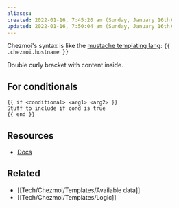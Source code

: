 ```yaml
---
aliases: 
created: 2022-01-16, 7:45:20 am (Sunday, January 16th)
updated: 2022-01-16, 7:50:04 am (Sunday, January 16th)
---
```


Chezmoi's syntax is like the [mustache templating lang](https://mustache.github.io/):
`{{ .chezmoi.hostname }}`

Double curly bracket with content inside.

## For conditionals
```
{{ if <conditional> <arg1> <arg2> }}
Stuff to include if cond is true
{{ end }}
```
## Resources
- [Docs](https://www.chezmoi.io/docs/templating/#template-syntax)

## Related
- [[Tech/Chezmoi/Templates/Available data]]
- [[Tech/Chezmoi/Templates/Logic]]